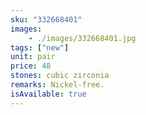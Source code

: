 ```yaml
---
sku: "332668401"
images:
    - ./images/332668401.jpg
tags: ["new"]
unit: pair
price: 48
stones: cubic zirconia
remarks: Nickel-free.
isAvailable: true
---
```


